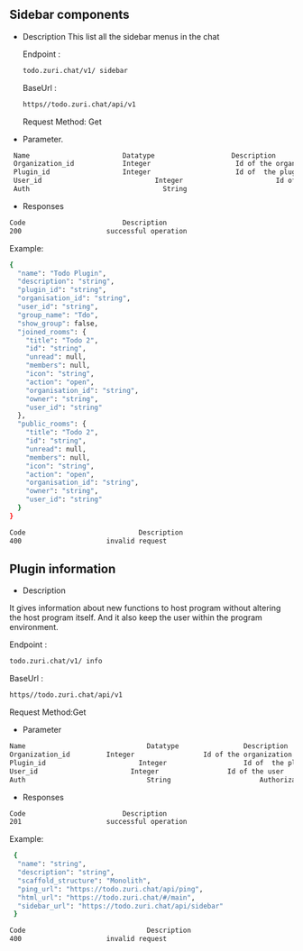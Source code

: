 ## Sidebar components
- Description
This list all the sidebar menus in the chat

    Endpoint : 
    ```sh 
    todo.zuri.chat/v1/ sidebar
    ```
    BaseUrl :
    ```sh
    https//todo.zuri.chat/api/v1
    ```
    Request Method: Get

- Parameter.

```sh
 Name                       Datatype                   Description 
 Organization_id            Integer                     Id of the organization 
 Plugin_id                  Integer                     Id of  the plugin 
 User_id				            Integer		                  Id of the user
 Auth					              String			                Authorization header
```

- Responses

```sh
Code					    Description
200	        			successful operation
```

Example:
```sh
{
  "name": "Todo Plugin",
  "description": "string",
  "plugin_id": "string",
  "organisation_id": "string",
  "user_id": "string",
  "group_name": "Tdo",
  "show_group": false,
  "joined_rooms": {
    "title": "Todo 2",
    "id": "string",
    "unread": null,
    "members": null,
    "icon": "string",
    "action": "open",
    "organisation_id": "string",
    "owner": "string",
    "user_id": "string"
  },
  "public_rooms": {
    "title": "Todo 2",
    "id": "string",
    "unread": null,
    "members": null,
    "icon": "string",
    "action": "open",
    "organisation_id": "string",
    "owner": "string",
    "user_id": "string"
  }
} 
```

```sh
Code					        Description
400	                	invalid request
```

## Plugin information
- Description

 It gives information about new functions to host program without altering the host program itself. And it also keep the user within the program environment.
 
Endpoint :
```sh
todo.zuri.chat/v1/ info
```
BaseUrl :
```sh
https//todo.zuri.chat/api/v1
```
Request Method:Get

- Parameter 
```sh
Name					          Datatype    	    	  Description
Organization_id	        Integer	            	Id of the organization
Plugin_id				        Integer  		          Id of  the plugin
User_id			    	      Integer	              Id of the user
Auth					          String		    	      Authorization header
```

- Responses

```sh
Code					    Description
201			        	successful operation
```


Example:
```sh
 {
  "name": "string",
  "description": "string",
  "scaffold_structure": "Monolith",
  "ping_url": "https://todo.zuri.chat/api/ping",
  "html_url": "https://todo.zuri.chat/#/main",
  "sidebar_url": "https://todo.zuri.chat/api/sidebar"
 }
```
```sh
Code					          Description
400	                	invalid request
```
